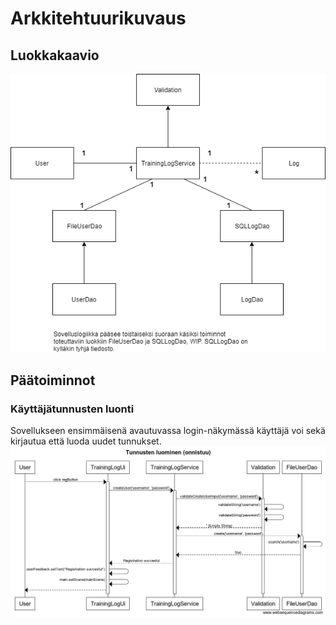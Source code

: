 # Arkkitehtuurikuvaus

## Luokkakaavio
![Luokkakaavio](https://github.com/ktatu/ohjtekniikka/blob/master/dokumentaatio/kuvat/Alustava%20luokkakaavio.png)

## Päätoiminnot
### Käyttäjätunnusten luonti
Sovellukseen ensimmäisenä avautuvassa login-näkymässä käyttäjä voi sekä kirjautua että luoda uudet tunnukset.
![CreateUser](https://github.com/ktatu/ohjtekniikka/blob/master/dokumentaatio/kuvat/Tunnusten%20luominen%20(onnistuu).png)

